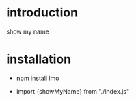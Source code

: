 # introduction
show my name

# installation
* npm install lmo

* import {showMyName} from "./index.js"